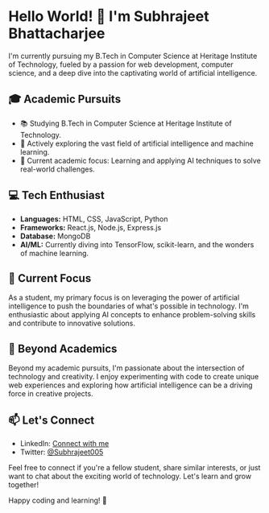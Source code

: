 # Hello World! 👋 I'm Subhrajeet Bhattacharjee

I'm currently pursuing my B.Tech in Computer Science at Heritage Institute of Technology, fueled by a passion for web development, computer science, and a deep dive into the captivating world of artificial intelligence.

## 🎓 Academic Pursuits

- 📚 Studying B.Tech in Computer Science at Heritage Institute of Technology.
- 🤖 Actively exploring the vast field of artificial intelligence and machine learning.
- 🌟 Current academic focus: Learning and applying AI techniques to solve real-world challenges.

## 💻 Tech Enthusiast

- **Languages:** HTML, CSS, JavaScript, Python
- **Frameworks:** React.js, Node.js, Express.js
- **Database:** MongoDB
- **AI/ML:** Currently diving into TensorFlow, scikit-learn, and the wonders of machine learning.

## 🚀 Current Focus

As a student, my primary focus is on leveraging the power of artificial intelligence to push the boundaries of what's possible in technology. I'm enthusiastic about applying AI concepts to enhance problem-solving skills and contribute to innovative solutions.

## 🌟 Beyond Academics

Beyond my academic pursuits, I'm passionate about the intersection of technology and creativity. I enjoy experimenting with code to create unique web experiences and exploring how artificial intelligence can be a driving force in creative projects.

## 📫 Let's Connect

- LinkedIn: [Connect with me](https://www.linkedin.com/in/subhrajeet-bhattacharjee/)
- Twitter: [@Subhrajeet005](https://twitter.com/subhrajeet005)

Feel free to connect if you're a fellow student, share similar interests, or just want to chat about the exciting world of technology. Let's learn and grow together!

Happy coding and learning! 🚀
